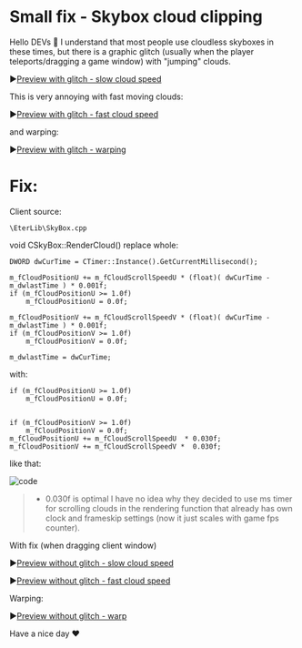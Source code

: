 # Small fix - Skybox cloud clipping

Hello DEVs 🤗
I understand that most people use cloudless skyboxes in these times, but there is a graphic glitch (usually when the player teleports/dragging a game window) with "jumping" clouds.


▶️[Preview with glitch - slow cloud speed](https://i.gyazo.com/fbe7ed31ac52bc034a9ef691b38852f0.mp4)

This is very annoying with fast moving clouds:

▶️[Preview with glitch - fast cloud speed](https://i.gyazo.com/0e5144c11a5694ef182a7691ee4dc9fe.mp4)

and warping:

▶️[Preview with glitch - warping](https://i.gyazo.com/9518295e4f5ee7a2dca1d77d2117264d.mp4)

# Fix:

Client source:
```
\EterLib\SkyBox.cpp
```
void CSkyBox::RenderCloud()
replace whole:

	DWORD dwCurTime = CTimer::Instance().GetCurrentMillisecond();
	
	m_fCloudPositionU += m_fCloudScrollSpeedU * (float)( dwCurTime - m_dwlastTime ) * 0.001f;
	if (m_fCloudPositionU >= 1.0f)
		m_fCloudPositionU = 0.0f;
	
	m_fCloudPositionV += m_fCloudScrollSpeedV * (float)( dwCurTime - m_dwlastTime ) * 0.001f;
	if (m_fCloudPositionV >= 1.0f)
		m_fCloudPositionV = 0.0f;
	
	m_dwlastTime = dwCurTime;
with:

	if (m_fCloudPositionU >= 1.0f)
		m_fCloudPositionU = 0.0f;
	
	
	if (m_fCloudPositionV >= 1.0f)
		m_fCloudPositionV = 0.0f;
	m_fCloudPositionU += m_fCloudScrollSpeedU  * 0.030f;
	m_fCloudPositionV += m_fCloudScrollSpeedV *  0.030f;
like that:

![code](https://i.postimg.cc/nhBfcBp3/code.png)

> * 0.030f is optimal
I have no idea why they decided to use ms timer for scrolling clouds in the rendering function that already has own clock and frameskip settings (now it just scales with game fps counter).

With fix (when dragging client window)

▶️[Preview without glitch - slow cloud speed](https://i.gyazo.com/57e1f81fb852ed0a239b9dcd7fa86b63.mp4)

▶️[Preview without glitch - fast cloud speed](https://i.gyazo.com/702fe692670f2b3be2d7f249f90a9c72.mp4)

Warping:

▶️[Preview without glitch - warp](https://i.gyazo.com/51b8608731f8710380dbbacfe5b51a34.mp4)

Have a nice day ❤️
